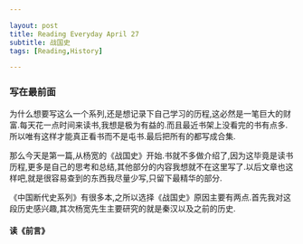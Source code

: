 ```yaml
---

layout: post
title: Reading Everyday April 27
subtitle: 战国史
tags: [Reading,History]

---
```


### 写在最前面

为什么想要写这么一个系列,还是想记录下自己学习的历程,这必然是一笔巨大的财富.每天花一点时间来读书,我想是极为有益的.而且最近书架上没看完的书有点多.所以唯有这样才能真正看书而不是屯书.最后把所有的都写成合集.

那么今天是第一篇,从杨宽的《战国史》开始.书就不多做介绍了,因为这毕竟是读书历程,更多是自己的思考和总结,其他部分的内容我想就不在这里写了.以后文章也这样吧,就是很容易查到的东西我尽量少写,只留下最精华的部分.

《中国断代史系列》有很多本,之所以选择《战国史》原因主要有两点.首先我对这段历史感兴趣,其次杨宽先生主要研究的就是秦汉以及之前的历史.


#### 读《前言》



